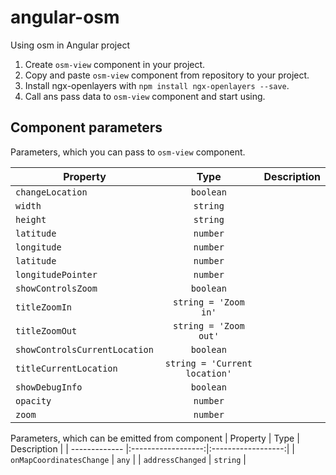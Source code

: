 # angular-osm
Using osm in Angular project
1. Create `osm-view` component in your project.
2. Copy and paste `osm-view` component from repository to your project.
3. Install ngx-openlayers with `npm install ngx-openlayers --save`.
4. Call ans pass data to `osm-view` component and start using.

## Component parameters
Parameters, which you can pass to `osm-view` component.

| Property       | Type                | Description |
| ------------- |:------------------:| :------------------:|
| `changeLocation`    | `boolean`    | 
| `width`    | `string` |
| `height`  | `string`         |
| `latitude` | `number` |
| `longitude` | `number` |
| `latitude` | `number` |
| `longitudePointer` | `number` |
| `showControlsZoom` | `boolean` |
| `titleZoomIn` | `string = 'Zoom in'` |
| `titleZoomOut` | `string = 'Zoom out'` |
| `showControlsCurrentLocation` | `boolean` |
| `titleCurrentLocation` | `string = 'Current location'` |
| `showDebugInfo` | `boolean` |
| `opacity` | `number` | 
| `zoom` | `number` | 
 
 
Parameters, which can be emitted from component
| Property       | Type                | Description |
| ------------- |:------------------:|:------------------:|
| `onMapCoordinatesChange`    | `any`    | 
| `addressChanged`  | `string`         |

